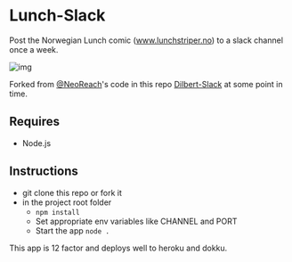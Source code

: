 # Lunch-Slack
Post the Norwegian Lunch comic (www.lunchstriper.no) to a slack channel once a week.

![img](http://www.tu.no/migration_catalog/2009/06/25/lunchgjengen0906251112.jpg/alternates/h1080/Lunchgjengen0906251112.jpg)

Forked from [@NeoReach](https://github.com/NeoReach)'s code in this repo [Dilbert-Slack](https://github.com/NeoReach/Dilbert-Slack) at some point in time.

## Requires
- Node.js

## Instructions
- git clone this repo or fork it
- in the project root folder
    - `npm install`
    - Set appropriate env variables like CHANNEL and PORT
    - Start the app `node .`

This app is 12 factor and deploys well to heroku and dokku.
